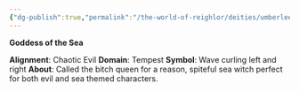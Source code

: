 ```yaml
---
{"dg-publish":true,"permalink":"/the-world-of-reighlor/deities/umberlee/"}
---
```


**Goddess of the Sea**

**Alignment**: Chaotic Evil
**Domain**: Tempest
**Symbol**: Wave curling left and right
**About**: Called the bitch queen for a reason, spiteful sea witch perfect for both evil and sea themed characters.
